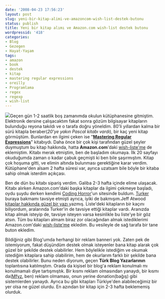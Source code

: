 ```yaml
---
date: '2008-04-23 17:56:23'
layout: post
slug: yeni-bir-kitap-alimi-ve-amazoncom-wish-list-destek-butonu
status: publish
title: Yeni bir kitap alımı ve Amazon.com wish-list destek butonu
wordpressid: '418'
categories:
- Blog
- Gezegen
- Hayat-Yaşam
tags:
- amazon
- book
- destek
- kitap
- mastering regular expressions
- oreilly
- Programlama
- regex
- regexp
- wish-list
---
```


![](http://www.oreilly.com/catalog/covers/1565922573_cat.gif)Geçen gün 1-2 saatlik boş zamanımda okulun kütüphanesine gitmiştim. Elektronik dersine çalışacaktım fakat sonra gözüm bilgisayar kitapların bulunduğu reyona takıldı ve o tarafa doğru yöneldim. 80'li yıllardan kalma bir sürü kitapla beraber(_20'ye yakın Pascal kitabı vardı_), bir kaç yeni kitap görmüştüm. Bunlardan en ilgimi çeken ise "**[Mastering Regular Expressions](http://www.amazon.com/Mastering-Regular-Expressions-Jeffrey-Friedl/dp/0596528124/ref=pd_sim_b_img_1)**" kitabıydı. Daha önce bir çok kişi tarafından güzel şeyler duymuştum bu kitap hakkında, hatta **Amazon.com**'daki [wish-liste'me](https://www.amazon.com/gp/registry/wishlist/1EYFBG8UCB4EY/ref=wl_web) de eklemiştim. Kitabı merak etmiştim, ben de başladım okumaya. İlk 20 sayfayı okuduğumda zaman o kadar çabuk geçmişti ki ben bile şaşırmıştım. Kitap çok hoşuma gitti, ve elimin altında bulunması gerektiğine karar verdim. Kütüphane'den alsam 2 hafta süresi var, ayrıca uzatsam bile böyle bir kitaba sahip olmak isterdim açıkçası.

Ben de dün bu kitabı sipariş verdim. Galiba 2-3 hafta içinde elime ulaşacak. Kitabı alırken Amazon.com'daki başka kitaplar da ilgimi çekmeye başladı, oydu şuydu derken kendimi [Coding Horror](http://www.codinghorror.com)'un sitesinde buldum. [Turker](http://www.turkerkeskinpala.net/okyanusotesi/) buraya bakmamı tavsiye etmişti ayrıca, iyiki de bakmışım.Jeff Atwood [kitaplar hakkında güzel bir yazı ](http://www.codinghorror.com/blog/archives/000020.html)yazmış. Liste'deki kitapların bir kaçını biliyordum, aralarında Turker'in de tavsiye ettiği kitaplar vardı. Aranızda kitap almak isteyip de, tavsiye isteyen varsa kesinlikle bu liste'ye bir göz atsın. Tüm bu kitapları almam biraz zor olacağından almak istediklerimi Amazon.com'daki [wish-liste'me](https://www.amazon.com/gp/registry/wishlist/1EYFBG8UCB4EY/ref=wl_web) ekledim. Bu vesileyle de sağ tarafa bir tane buton ekledim.

Bildiğiniz gibi Blog'umda herhangi bir reklam banneri yok. Zaten pek de istemiyorum, fakat düşündüm destek olmak isteyenler bana kitap alarak çok güzel bir şekilde destek olabilirler. Hem böylelikle istediğim ve okumak istediğim kitaplara sahip olabilirim, hem de okurlarım farklı bir şekilde bana destek olabilirler. Bunu neden diyorum, geçen **Türk Blog Yazarlarının** toplantısına katılmıştım. Orada da kişisel bir blog'a reklam konulmalı mı konulmamalı diye tartışmıştık. Bir kısmı reklam olmasından yanaydı, bir kısmı da([Mfyz](http://www.mfyz.com), ben) reklam olmaması, onun yerine donation(bağış) gibi sistemlerden yanaydı. Ayrıca bu gibi kitapları Türkiye'den alabileceğimiz bir yer olsa ne güzel olurdu. En azından bir kitap için 2-3 hafta beklememiş olurduk.
